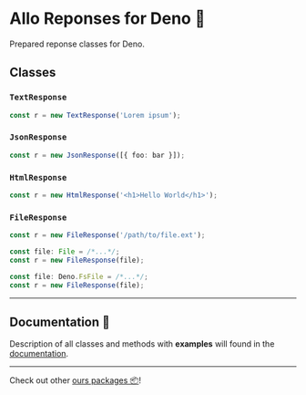 # Allo Reponses for Deno 🦕

Prepared reponse classes for Deno.

## Classes

### `TextResponse`
```ts
const r = new TextResponse('Lorem ipsum');
```

### `JsonResponse`
```ts
const r = new JsonResponse([{ foo: bar }]);
```

### `HtmlResponse`
```ts
const r = new HtmlResponse('<h1>Hello World</h1>');
```

### `FileResponse`
```ts
const r = new FileResponse('/path/to/file.ext');
```
```ts
const file: File = /*...*/;
const r = new FileResponse(file);
```
```ts
const file: Deno.FsFile = /*...*/;
const r = new FileResponse(file);
```

---

## Documentation 📖

Description of all classes and methods with **examples** will found in the [documentation](https://doc.deno.land/https://deno.land/x/allo_responses/mod.ts).

---

Check out other [ours packages 📦](https://deno.land/x?query=allo_)!